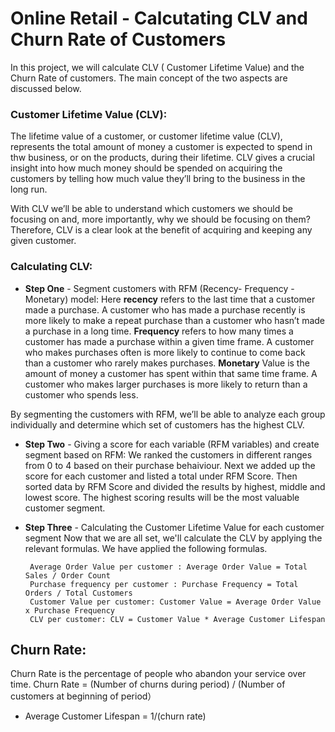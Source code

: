 # Online Retail - Calcutating CLV and Churn Rate of Customers

In this project, we will calculate CLV ( Customer Lifetime Value) and the Churn Rate of customers. The main concept of the two aspects are discussed below.

### Customer Lifetime Value (CLV): 

The lifetime value of a customer, or customer lifetime value (CLV), represents the total amount of money a customer is expected to spend in thw business, or on the products,
during their lifetime. CLV gives a crucial insight into how much money should be spended on acquiring the customers by telling how much value they’ll bring to the business in the long run.

With CLV we’ll be able to understand which customers we should be focusing on and, more importantly, why we should be focusing on them? Therefore, CLV is a clear look at the
benefit of acquiring and keeping any given customer.

### Calculating CLV:

* **Step One** - Segment customers with RFM (Recency- Frequency - Monetary) model:
       Here **recency** refers to the last time that a customer made a purchase. A customer who has made a purchase recently is more likely to make a repeat purchase than a customer who hasn’t made a purchase in a long time. **Frequency** refers to how many times a customer has made a purchase within a given time frame. A customer who makes purchases often is more likely to continue to come back than a customer who rarely makes purchases. **Monetary** Value is the amount of money a customer has spent within that same time frame. A customer who makes larger purchases is more likely to return than a customer who spends less.
        
By segmenting the customers with RFM, we’ll be able to analyze each group individually and determine which set of customers has the highest CLV.

* **Step Two** - Giving a score for each variable (RFM variables) and create segment based on RFM:
       We ranked the customers in different ranges from 0 to 4 based on their purchase behaiviour. Next we added up the score for each customer and listed a total under RFM Score. Then sorted data by RFM Score and divided the results by highest, middle and lowest score. The highest scoring results will be the most valuable customer segment.
      
* **Step Three** - Calculating the Customer Lifetime Value for each customer segment
       Now that we are all set, we'll calculate the CLV by applying the relevant formulas. We have applied the following formulas.
       
       Average Order Value per customer : Average Order Value = Total Sales / Order Count
       Purchase frequency per customer : Purchase Frequency = Total Orders / Total Customers
       Customer Value per customer: Customer Value = Average Order Value x Purchase Frequency
       CLV per customer: CLV = Customer Value * Average Customer Lifespan
       
## Churn Rate:  

Churn Rate is the percentage of people who abandon your service over time.
Churn Rate = (Number of churns during period) / (Number of customers at beginning of period）

* Average Customer Lifespan = 1/(churn rate)
     
      
      
  
